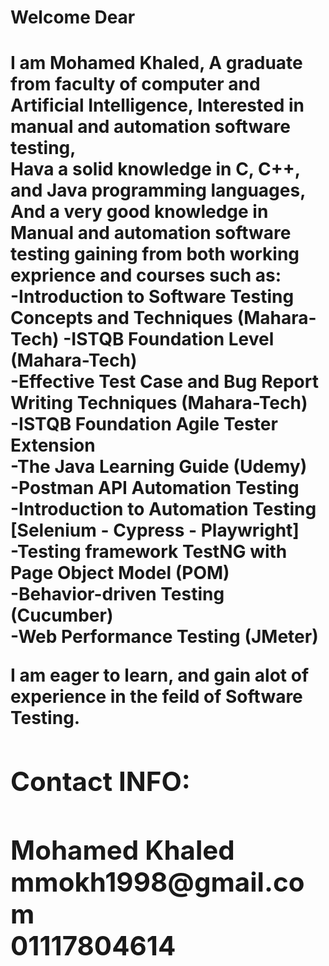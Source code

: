 <h1>Welcome Dear<h1/>

I am Mohamed Khaled, A graduate from faculty of computer and Artificial Intelligence, Interested in manual and automation software testing,<br>
Hava a solid knowledge in C, C++, and Java programming languages, And a very good knowledge in Manual and automation software testing  gaining from both working exprience and courses such as:<br>
-Introduction to Software Testing Concepts and Techniques (Mahara-Tech)
-ISTQB Foundation Level (Mahara-Tech)<br>
-Effective Test Case and Bug Report Writing Techniques (Mahara-Tech)<br>
-ISTQB Foundation Agile Tester Extension<br>
-The Java Learning Guide (Udemy)<br>
-Postman API Automation Testing<br>
-Introduction to Automation Testing [Selenium - Cypress - Playwright]<br>
-Testing framework TestNG with Page Object Model (POM)<br>
-Behavior-driven Testing (Cucumber)<br>
-Web Performance Testing (JMeter)<br>

<artical>
I am eager to learn, and gain alot of experience in the feild of Software Testing. <br>
</artical>
<List title="Contact Info">
  <h2>Contact INFO:<h2/>
Mohamed Khaled<br>
mmokh1998@gmail.com<br>
01117804614<br>
</List>
